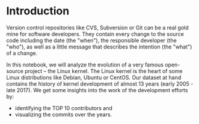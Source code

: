 # Introduction

Version control repositories like CVS, Subversion or Git can be a real gold mine for software developers. They contain every change to the source code including the date (the "when"), the responsible developer (the "who"), as well as a little message that describes the intention (the "what") of a change.

In this notebook, we will analyze the evolution of a very famous open-source project – the Linux kernel. The Linux kernel is the heart of some Linux distributions like Debian, Ubuntu or CentOS. Our dataset at hand contains the history of kernel development of almost 13 years (early 2005 - late 2017). We get some insights into the work of the development efforts by:

 - identifying the TOP 10 contributors and
 - visualizing the commits over the years.
